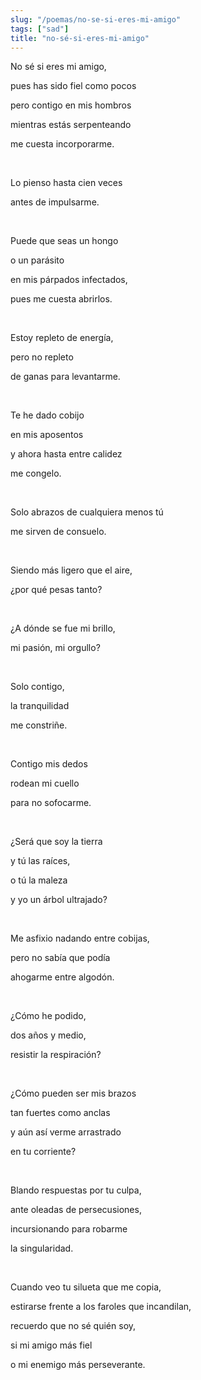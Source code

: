 ```yaml
---
slug: "/poemas/no-se-si-eres-mi-amigo"
tags: ["sad"]
title: "no-sé-si-eres-mi-amigo"
---
```

No sé si eres mi amigo,

pues has sido fiel como pocos

pero contigo en mis hombros

mientras estás serpenteando

me cuesta incorporarme.

&nbsp;

Lo pienso hasta cien veces

antes de impulsarme.

&nbsp;

Puede que seas un hongo

o un parásito

en mis párpados infectados,

pues me cuesta abrirlos.

&nbsp;

Estoy repleto de energía,

pero no repleto

de ganas para levantarme.

&nbsp;

Te he dado cobijo

en mis aposentos

y ahora hasta entre calidez

me congelo.

&nbsp;

Solo abrazos de cualquiera menos tú

me sirven de consuelo.

&nbsp;

Siendo más ligero que el aire,

¿por qué pesas tanto?

&nbsp;

¿A dónde se fue mi brillo,

mi pasión, mi orgullo?

&nbsp;

Solo contigo,

la tranquilidad

me constriñe.

&nbsp;

Contigo mis dedos

rodean mi cuello

para no sofocarme.

&nbsp;

¿Será que soy la tierra

y tú las raíces,

o tú la maleza

y yo un árbol ultrajado?

&nbsp;

Me asfixio nadando entre cobijas,

pero no sabía que podía

ahogarme entre algodón.

&nbsp;

¿Cómo he podido,

dos años y medio,

resistir la respiración?

&nbsp;

¿Cómo pueden ser mis brazos

tan fuertes como anclas

y aún así verme arrastrado

en tu corriente?

&nbsp;

Blando respuestas por tu culpa,

ante oleadas de persecusiones,

incursionando para robarme

la singularidad.

&nbsp;

Cuando veo tu silueta que me copia,

estirarse frente a los faroles que incandilan,

recuerdo que no sé quién soy,

si mi amigo más fiel

o mi enemigo más perseverante.